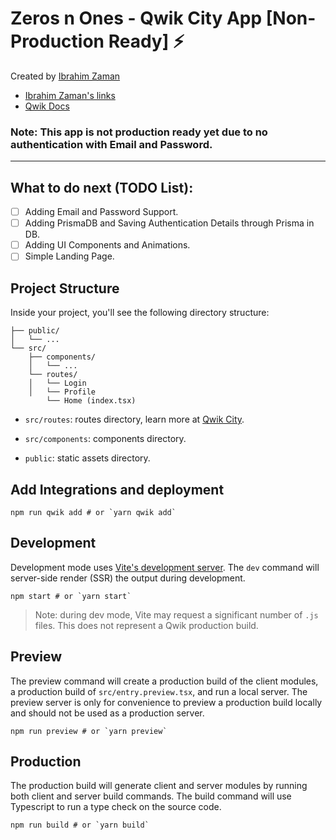 # Zeros n Ones - Qwik City App [Non-Production Ready] ⚡️

Created by [Ibrahim Zaman](mailto:AbrahimZaman3@gmail.com)

- [Ibrahim Zaman's links](https://tiles.bio/abrahimzaman360)
- [Qwik Docs](https://qwik.builder.io/)

### Note: This app is not production ready yet due to no authentication with Email and Password.
---

## What to do next (TODO List):
- [ ] Adding Email and Password Support.
- [ ] Adding PrismaDB and Saving Authentication Details through Prisma in DB.
- [ ] Adding UI Components and Animations.
- [ ] Simple Landing Page.

## Project Structure

Inside your project, you'll see the following directory structure:

```
├── public/
│   └── ...
└── src/
    ├── components/
    │   └── ...
    └── routes/
    │   └── Login
    │   └── Profile 
        └── Home (index.tsx)
```

- `src/routes`: routes directory, learn more at [Qwik City](https://qwik.builder.io/docs/qwikcity/).

- `src/components`: components directory.

- `public`: static assets directory.

## Add Integrations and deployment

```shell
npm run qwik add # or `yarn qwik add`
```

## Development

Development mode uses [Vite's development server](https://vitejs.dev/). The `dev` command will server-side render (SSR) the output during development.

```shell
npm start # or `yarn start`
```

> Note: during dev mode, Vite may request a significant number of `.js` files. This does not represent a Qwik production build.

## Preview

The preview command will create a production build of the client modules, a production build of `src/entry.preview.tsx`, and run a local server. The preview server is only for convenience to preview a production build locally and should not be used as a production server.

```shell
npm run preview # or `yarn preview`
```

## Production

The production build will generate client and server modules by running both client and server build commands. The build command will use Typescript to run a type check on the source code.

```shell
npm run build # or `yarn build`
```
